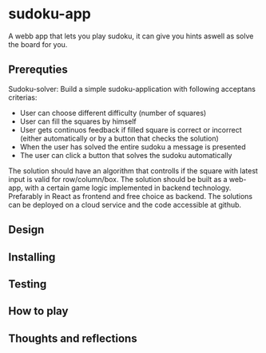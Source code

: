 # sudoku-app
A webb app that lets you play sudoku, it can give you hints aswell as solve the board for you.

## Prerequties

Sudoku-solver:
Build a simple sudoku-application with following acceptans criterias:
- User can choose different difficulty (number of squares)
- User can fill the squares by himself
- User gets continuos feedback if filled square is correct or incorrect (either automatically or by a button that checks the solution)
- When the user has solved the entire sudoku a message is presented
- The user can click a button that solves the sudoku automatically

The solution should have an algorithm that controlls if the square with latest input is valid for row/column/box.
The solution should be built as a web-app, with a certain game logic implemented in backend technology. Prefarably in React as frontend and free choice as backend.
The solutions can be deployed on a cloud service and the code accessible at github.
## Design

## Installing

## Testing

## How to play

## Thoughts and reflections
